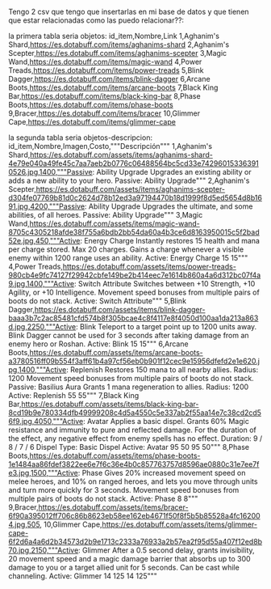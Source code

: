 Tengo 2 csv que tengo que insertarlas en mi base de datos y que tienen que estar relacionadas como las puedo relacionar??:

la primera tabla seria objetos:
id_item,Nombre,Link
1,Aghanim's Shard,https://es.dotabuff.com/items/aghanims-shard
2,Aghanim's Scepter,https://es.dotabuff.com/items/aghanims-scepter
3,Magic Wand,https://es.dotabuff.com/items/magic-wand
4,Power Treads,https://es.dotabuff.com/items/power-treads
5,Blink Dagger,https://es.dotabuff.com/items/blink-dagger
6,Arcane Boots,https://es.dotabuff.com/items/arcane-boots
7,Black King Bar,https://es.dotabuff.com/items/black-king-bar
8,Phase Boots,https://es.dotabuff.com/items/phase-boots
9,Bracer,https://es.dotabuff.com/items/bracer
10,Glimmer Cape,https://es.dotabuff.com/items/glimmer-cape

la segunda tabla seria objetos-descripcion:
id_item,Nombre,Imagen,Costo,"""Descripción"""
1,Aghanim's Shard,https://es.dotabuff.com/assets/items/aghanims-shard-4e79e040a49fe45c7aa7aeb2b0776c06488564bc5cd33e742960153363910526.jpg,1400,"""Passive: Ability Upgrade Upgrades an existing ability or adds a new ability to your hero. Passive: Ability Upgrade"""
2,Aghanim's Scepter,https://es.dotabuff.com/assets/items/aghanims-scepter-d304fe07769b81d0c2624d78b12ed3a97194470b18d1999f8d5ed5654d8b1691.jpg,4200,"""Passive: Ability Upgrade Upgrades the ultimate, and some abilities, of all heroes. Passive: Ability Upgrade"""
3,Magic Wand,https://es.dotabuff.com/assets/items/magic-wand-8705c4305218afde38f755a6bdb2bb54da60a4b3ce6d8163950015c5f2bad52e.jpg,450,"""Active: Energy Charge Instantly restores 15 health and mana per charge stored.  Max 20 charges. Gains a charge whenever a visible enemy within 1200 range uses an ability. Active: Energy Charge 15 15"""
4,Power Treads,https://es.dotabuff.com/assets/items/power-treads-980cb4e9fc74127f29942cbfe149be2b414eec7e1614b860a4a6d312bc07f4a9.jpg,1400,"""Active: Switch Attribute Switches between +10 Strength, +10 Agility, or +10 Intelligence. Movement speed bonuses from multiple pairs of boots do not stack. Active: Switch Attribute"""
5,Blink Dagger,https://es.dotabuff.com/assets/items/blink-dagger-baaa3b7c2ac85481cfd574b8f305bcae4c8f4117e8f4050d100aa1da213a863d.jpg,2250,"""Active: Blink Teleport to a target point up to 1200 units away.  Blink Dagger cannot be used for 3 seconds after taking damage from an enemy hero or Roshan. Active: Blink 15 15"""
6,Arcane Boots,https://es.dotabuff.com/assets/items/arcane-boots-a3780516ff09b554f3aff61b4a97cf56eb0b901f12cec9e15956dfefd2e1e620.jpg,1400,"""Active: Replenish Restores 150 mana to all nearby allies.  Radius: 1200 Movement speed bonuses from multiple pairs of boots do not stack.  Passive: Basilius Aura Grants 1 mana regeneration to allies.  Radius: 1200 Active: Replenish 55 55"""
7,Black King Bar,https://es.dotabuff.com/assets/items/black-king-bar-8cd19b9e780334dfb49999208c4d5a4550c5e337ab2f55aa14e7c38cd2cd56f9.jpg,4050,"""Active: Avatar Applies a basic dispel. Grants 60% Magic resistance and immunity to pure and reflected damage. For the duration of the effect, any negative effect from enemy spells has no effect.  Duration: 9 / 8 / 7 / 6 Dispel Type: Basic Dispel Active: Avatar 95 50 95 50"""
8,Phase Boots,https://es.dotabuff.com/assets/items/phase-boots-1e1484aa86fdef3822ee6e7f6c36e4b0c857763757d8596ae0880c31e7ee7fe3.jpg,1500,"""Active: Phase Gives 20% increased movement speed on melee heroes, and 10% on ranged heroes, and lets you move through units and turn more quickly for 3 seconds. Movement speed bonuses from multiple pairs of boots do not stack. Active: Phase 8 8"""
9,Bracer,https://es.dotabuff.com/assets/items/bracer-6f90a395012ff706c86b8623eb58ee162eb4671f50f8f5b5b85528a4fc162004.jpg,505,
10,Glimmer Cape,https://es.dotabuff.com/assets/items/glimmer-cape-6f2d6a4a6d2b34573d2b9e1713c2333a76933a2b57ea2f95d55a407f12ed8b70.jpg,2150,"""Active: Glimmer After a 0.5 second delay, grants invisibility, 20 movement speed and a magic damage barrier that absorbs up to 300 damage to you or a target allied unit for 5 seconds.  Can be cast while channeling. Active: Glimmer 14 125 14 125"""